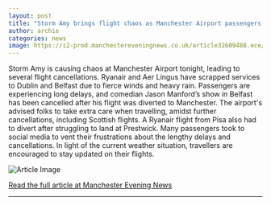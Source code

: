 ```yaml
---
layout: post
title: "Storm Amy brings flight chaos as Manchester Airport passengers face delays and cancellations"
author: archie
categories: news
image: https://i2-prod.manchestereveningnews.co.uk/article32609488.ece/ALTERNATES/s1200/0_G2XES3sXIAEAA58.jpg
---
```

Storm Amy is causing chaos at Manchester Airport tonight, leading to several flight cancellations. Ryanair and Aer Lingus have scrapped services to Dublin and Belfast due to fierce winds and heavy rain. Passengers are experiencing long delays, and comedian Jason Manford’s show in Belfast has been cancelled after his flight was diverted to Manchester. The airport's advised folks to take extra care when travelling, amidst further cancellations, including Scottish flights. A Ryanair flight from Pisa also had to divert after struggling to land at Prestwick. Many passengers took to social media to vent their frustrations about the lengthy delays and cancellations. In light of the current weather situation, travellers are encouraged to stay updated on their flights.

![Article Image](https://i2-prod.manchestereveningnews.co.uk/article32609488.ece/ALTERNATES/s1200/0_G2XES3sXIAEAA58.jpg)

[Read the full article at Manchester Evening News](https://www.manchestereveningnews.co.uk/news/greater-manchester-news/storm-amy-brings-flight-chaos-32609389)

---
